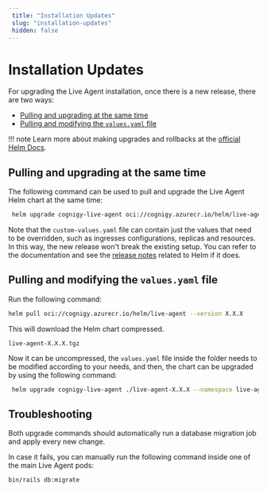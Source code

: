 ```yaml
---
 title: "Installation Updates" 
 slug: "installation-updates" 
 hidden: false 
---
```

# Installation Updates

For upgrading the Live Agent installation, once there is a new release, there are two ways:

- [Pulling and upgrading at the same time](#pulling-and-upgrading-at-the-same-time)
- [Pulling and modifying the `values.yaml` file](#pulling-and-modifying-the-valuesyaml-file)

!!! note
    Learn more about making upgrades and rollbacks at the [official Helm Docs](https://helm.sh/docs/intro/using_helm/#helm-upgrade-and-helm-rollback-upgrading-a-release-and-recovering-on-failure).

## Pulling and upgrading at the same time

The following command can be used to pull and upgrade the Live Agent Helm chart at the same time:

```sh
 helm upgrade cognigy-live-agent oci://cognigy.azurecr.io/helm/live-agent --version X.X.X --namespace live-agent -f custom-values.yaml
```

Note that the `custom-values.yaml` file can contain just the values that need to be overridden, such as ingresses configurations, replicas and resources. In this way, the new release won't break the existing setup. You can refer to the documentation and see the [release notes](../../release-notes/release-notes.md) related to Helm if it does.

## Pulling and modifying the `values.yaml` file

Run the following command:

```sh
helm pull oci://cognigy.azurecr.io/helm/live-agent --version X.X.X
```

This will download the Helm chart compressed.

`live-agent-X.X.X.tgz`

Now it can be uncompressed, the `values.yaml` file inside the folder needs to be modified according to your needs, and then, the chart can be upgraded by using the following command:

```sh
 helm upgrade cognigy-live-agent ./live-agent-X.X.X --namespace live-agent
```

## Troubleshooting

Both upgrade commands should automatically run a database migration job and apply every new change.

In case it fails, you can manually run the following command inside one of the main Live Agent pods:

```sh
bin/rails db:migrate
```
